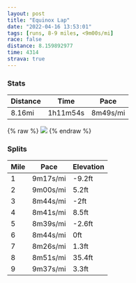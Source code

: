 ```yaml
---
layout: post
title: "Equinox Lap"
date: "2022-04-16 13:53:01"
tags: [runs, 8-9 miles, <9m00s/mi]
race: false
distance: 8.159892977
time: 4314
strava: true
---
```


### Stats

| Distance | Time | Pace |
|----------|------|------|
|8.16mi|1h11m54s|8m49s/mi|

{% raw %}
<img src='https://maps.googleapis.com/maps/api/staticmap?maptype=roadmap&path=enc:iyvwF`vtbM@VTd@`@Hr@^P?HHXFkArAIh@Sv@K`APdASz@Gp@m@nBCj@HR?FUp@EZPLhA\ZXTf@TVXLrAXbA\h@@r@RTBpAp@dB^rBn@?LIb@Mj@oAtDGVDHNAXQTi@t@kCfAoCZARUf@M~@Gd@Hf@@`@[j@Ud@}@z@Nd@A~AWlAc@bAFbBa@lBOdAB~@ENFCDr@Jb@VF\`@b@Zl@HZVJv@RrAIfA_@FJt@RZ`@tBv@dCh@vALl@Jb@RzAjAlBh@f@`@XHtH^|DDtBT\@`@Ix@FrA?x@Px@HfAEh@NvB@vE\xA@bCP~C?z@IlACf@KvAXfCHd@?\Lj@Bb@NxCZ|@G`@PdAJBDCLU~@Mp@a@xGQvEPqHZeFR}@LShBRlC@z@Vf@?fAZd@BjBb@fBNh@P`AJTJjBAh@HZVjAXpANKtAk@xEEp@WhHA\DFVBTEBEZeHTkCHqBDWb@KH_@@a@FYJA`D^lAb@f@GQZMp@}BxCLTCFNEBX?PIXIl@@Jb@p@\`ABhAEjAJRjG|@`BH~BFb@X\HpCLRG@GAYWKa@A_@o@YKaAQKB?PF?f@\]d@QPK?yAQe@DkAUoCQeBUu@YGIEe@PaBHcBRsA@c@A]Xe@ECAId@iANg@e@OFq@?a@EMDGEG}@SmAAqBKQGiAC]DMJqAEiASQQiAg@iGk@yA[sBOaASgAGoAYcI}@qBGqE[c@FaAM}@?m@UcAGOO_CIoAD}ACoAFoCYo@?gDQcA@oAGcCKyAUkBAUEcI[k@BwBIgA@e@KkAGSEi@k@cA]UCe@UW[c@_@aBc@iC]uBQoFw@YFQAm@[u@Ls@CWFw@Qg@[UCCCESEo@Kc@a@i@AIUOc@?u@MKSIAe@@UIoCh@kAOYW?QCCiBEWTIVCvACHkAx@y@No@CwB\oBHcC]mBi@qASy@a@}@Cc@McEoAuBy@uEcDiAo@e@a@sBmAsAq@SYXk@?EF@DGDYf@cB^oBTe@N_A`@cAFm@M_@@q@\m@CUUS_@O_@S{@y@aAe@SUSK_@GECCq@GY?MLg@J_ARq@?KDWx@oBVc@BKHBv@h@RRD?PLFFL`@hA`Ah@ZXf@j@\Xl@CNS\Ru@DADh@CHKJBTdAXj@BHDRf@d@P&key=AIzaSyC1MId7bFpkLXNAaYhBSTb8jLyiSqzbDtM&size=800x800&markers=color:yellow|label:S|40.75429,-74.00305&markers=color:green|label:F|40.75431,-74.00116999999999'>
{% endraw %}

### Splits

| Mile | Pace | Elevation |
|------|------|-----------|
|1|9m17s/mi|-9.2ft|
|2|9m00s/mi|5.2ft|
|3|8m44s/mi|-2ft|
|4|8m41s/mi|8.5ft|
|5|8m39s/mi|-2.6ft|
|6|8m44s/mi|0ft|
|7|8m26s/mi|1.3ft|
|8|8m51s/mi|35.4ft|
|9|9m37s/mi|3.3ft|
